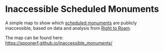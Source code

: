 # Inaccessible Scheduled Monuments


A simple map to show which [scheduled monuments](https://historicengland.org.uk/listing/what-is-designation/scheduled-monuments/) are publicly inaccessible, based on data and analysis from [Right to Roam](https://www.google.com/maps/d/viewer?mid=1pUF52LxVKdHVqaJYbvubx-AJ1ciFle0&femb=1).

The map can be found here: https://spoonerf.github.io/inaccessible_monuments/
